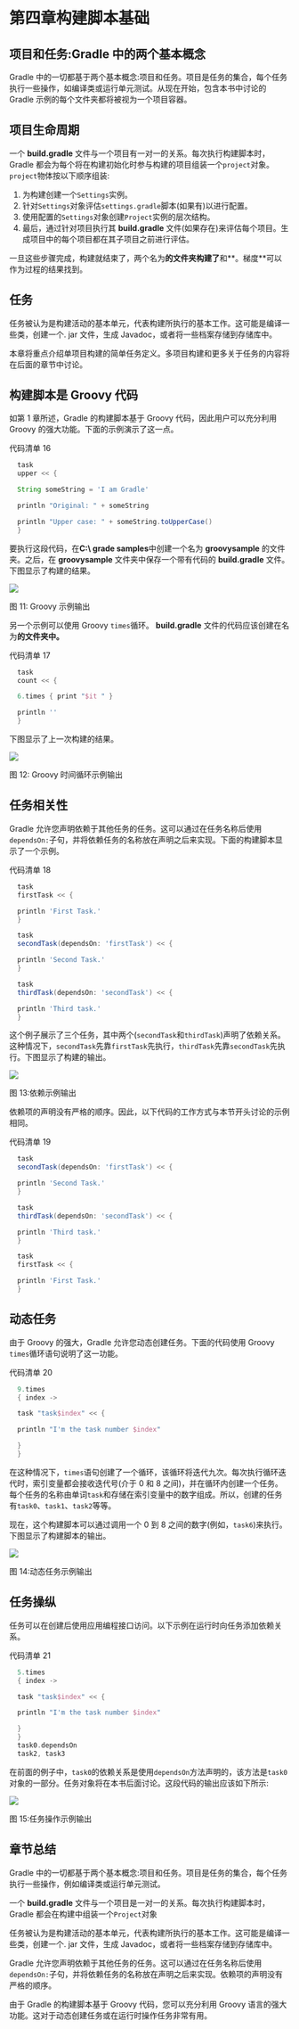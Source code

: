 # 第四章构建脚本基础

## 项目和任务:Gradle 中的两个基本概念

Gradle 中的一切都基于两个基本概念:项目和任务。项目是任务的集合，每个任务执行一些操作，如编译类或运行单元测试。从现在开始，包含本书中讨论的 Gradle 示例的每个文件夹都将被视为一个项目容器。

## 项目生命周期

一个 **build.gradle** 文件与一个项目有一对一的关系。每次执行构建脚本时，Gradle 都会为每个将在构建初始化时参与构建的项目组装一个`project`对象。`project`物体按以下顺序组装:

1.  为构建创建一个`Settings`实例。
2.  针对`Settings`对象评估`settings.gradle`脚本(如果有)以进行配置。
3.  使用配置的`Settings`对象创建`Project`实例的层次结构。
4.  最后，通过针对项目执行其 **build.gradle** 文件(如果存在)来评估每个项目。生成项目中的每个项目都在其子项目之前进行评估。

一旦这些步骤完成，构建就结束了，两个名为**的文件夹构建了**和**。梯度**可以作为过程的结果找到。

## 任务

任务被认为是构建活动的基本单元，代表构建所执行的基本工作。这可能是编译一些类，创建一个. jar 文件，生成 Javadoc，或者将一些档案存储到存储库中。

本章将重点介绍单项目构建的简单任务定义。多项目构建和更多关于任务的内容将在后面的章节中讨论。

## 构建脚本是 Groovy 代码

如第 1 章所述，Gradle 的构建脚本基于 Groovy 代码，因此用户可以充分利用 Groovy 的强大功能。下面的示例演示了这一点。

代码清单 16

```groovy
  task
  upper << {

  String someString = 'I am Gradle'

  println "Original: " + someString 

  println "Upper case: " + someString.toUpperCase()
  }

```

要执行这段代码，在**C:\ grade samples**中创建一个名为 **groovysample** 的文件夹。之后，在 **groovysample** 文件夹中保存一个带有代码的 **build.gradle** 文件。下图显示了构建的结果。

![](img/image013.jpg)

图 11: Groovy 示例输出

另一个示例可以使用 Groovy `times`循环。 **build.gradle** 文件的代码应该创建在名为**的文件夹中。**

代码清单 17

```groovy
  task
  count << {

  6.times { print "$it " }

  println ''
  }

```

下图显示了上一次构建的结果。

![](img/image014.png)

图 12: Groovy 时间循环示例输出

## 任务相关性

Gradle 允许您声明依赖于其他任务的任务。这可以通过在任务名称后使用`dependsOn:`子句，并将依赖任务的名称放在声明之后来实现。下面的构建脚本显示了一个示例。

代码清单 18

```groovy
  task
  firstTask << {

  println 'First Task.'
  }

  task
  secondTask(dependsOn: 'firstTask') << {

  println 'Second Task.'
  }

  task
  thirdTask(dependsOn: 'secondTask') << {

  println 'Third task.'
  }

```

这个例子展示了三个任务，其中两个(`secondTask`和`thirdTask`)声明了依赖关系。这种情况下，`secondTask`先靠`firstTask`先执行，`thirdTask`先靠`secondTask`先执行。下图显示了构建的输出。

![](img/image015.png)

图 13:依赖示例输出

依赖项的声明没有严格的顺序。因此，以下代码的工作方式与本节开头讨论的示例相同。

代码清单 19

```groovy
  task
  secondTask(dependsOn: 'firstTask') << {

  println 'Second Task.'
  }

  task
  thirdTask(dependsOn: 'secondTask') << {

  println 'Third task.'
  }

  task
  firstTask << {

  println 'First Task.'
  }

```

## 动态任务

由于 Groovy 的强大，Gradle 允许您动态创建任务。下面的代码使用 Groovy `times`循环语句说明了这一功能。

代码清单 20

```groovy
  9.times
  { index ->

  task "task$index" << {

  println "I'm the task number $index"

  }
  }

```

在这种情况下，`times`语句创建了一个循环，该循环将迭代九次。每次执行循环迭代时，索引变量都会接收迭代号(介于 0 和 8 之间)，并在循环内创建一个任务。每个任务的名称由单词`task`和存储在索引变量中的数字组成。所以，创建的任务有`task0`、`task1`、`task2`等等。

现在，这个构建脚本可以通过调用一个 0 到 8 之间的数字(例如，`task6`)来执行。下图显示了构建脚本的输出。

![](img/image016.png)

图 14:动态任务示例输出

## 任务操纵

任务可以在创建后使用应用编程接口访问。以下示例在运行时向任务添加依赖关系。

代码清单 21

```groovy
  5.times
  { index ->

  task "task$index" << {

  println "I'm the task number $index"

  }
  }
  task0.dependsOn
  task2, task3

```

在前面的例子中，`task0`的依赖关系是使用`dependsOn`方法声明的，该方法是`task0`对象的一部分。任务对象将在本书后面讨论。这段代码的输出应该如下所示:

![](img/image017.png)

图 15:任务操作示例输出

## 章节总结

Gradle 中的一切都基于两个基本概念:项目和任务。项目是任务的集合，每个任务执行一些操作，例如编译类或运行单元测试。

一个 **build.gradle** 文件与一个项目是一对一的关系。每次执行构建脚本时，Gradle 都会在构建中组装一个`Project`对象

任务被认为是构建活动的基本单元，代表构建所执行的基本工作。这可能是编译一些类，创建一个. jar 文件，生成 Javadoc，或者将一些档案存储到存储库中。

Gradle 允许您声明依赖于其他任务的任务。这可以通过在任务名称后使用`dependsOn:`子句，并将依赖任务的名称放在声明之后来实现。依赖项的声明没有严格的顺序。

由于 Gradle 的构建脚本基于 Groovy 代码，您可以充分利用 Groovy 语言的强大功能。这对于动态创建任务或在运行时操作任务非常有用。
